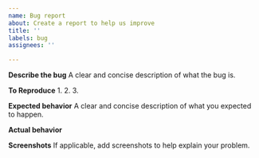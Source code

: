 ```yaml
---
name: Bug report
about: Create a report to help us improve
title: ''
labels: bug
assignees: ''

---
```


**Describe the bug**
A clear and concise description of what the bug is.

**To Reproduce**
1.
2.
3.

**Expected behavior**
A clear and concise description of what you expected to happen.

**Actual behavior**

**Screenshots**
If applicable, add screenshots to help explain your problem.
